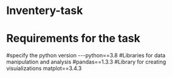 # Inventery-task
# Requirements for the task
#specify the python version ---python==3.8
#Libraries for data manipulation and analysis
#pandas==1.3.3
#Library for creating visuializations matplot==3.4.3
